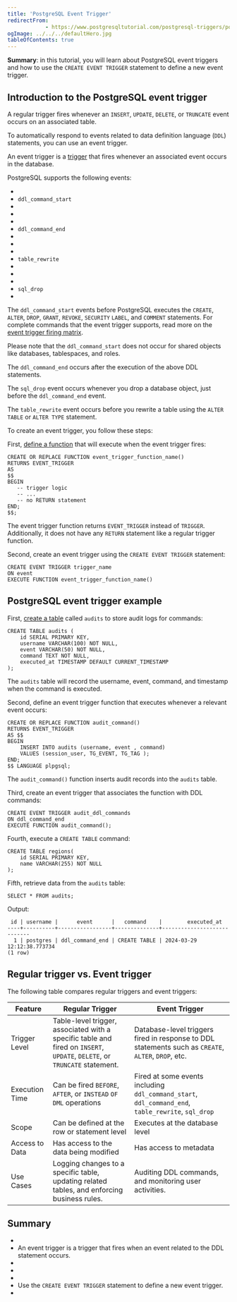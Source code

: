 ```yaml
---
title: 'PostgreSQL Event Trigger'
redirectFrom: 
            - https://www.postgresqltutorial.com/postgresql-triggers/postgresql-event-trigger/
ogImage: ../../../defaultHero.jpg
tableOfContents: true
---
```



**Summary**: in this tutorial, you will learn about PostgreSQL event triggers and how to use the `CREATE EVENT TRIGGER` statement to define a new event trigger.





## Introduction to the PostgreSQL event trigger





A regular trigger fires whenever an `INSERT`, `UPDATE`, `DELETE`, or `TRUNCATE` event occurs on an associated table.





To automatically respond to events related to data definition language (`DDL`) statements, you can use an event trigger.





An event trigger is a [trigger](https://www.postgresqltutorial.com/postgresql-triggers/) that fires whenever an associated event occurs in the database.





PostgreSQL supports the following events:





- 
- `ddl_command_start`
- 
-
- 
- `ddl_command_end`
- 
-
- 
- `table_rewrite`
- 
-
- 
- `sql_drop`
- 





The `ddl_command_start` events before PostgreSQL executes the `CREATE`, `ALTER`, `DROP`, `GRANT`, `REVOKE`, `SECURITY` `LABEL`, and `COMMENT` statements. For complete commands that the event trigger supports, read more on the [event trigger firing matrix](https://www.postgresql.org/docs/current/event-trigger-matrix.html).





Please note that the `ddl_command_start` does not occur for shared objects like databases, tablespaces, and roles.





The `ddl_command_end` occurs after the execution of the above DDL statements.





The `sql_drop` event occurs whenever you drop a database object, just before the `ddl_command_end` event.





The `table_rewrite` event occurs before you rewrite a table using the `ALTER TABLE` or `ALTER TYPE` statement.





To create an event trigger, you follow these steps:





First, [define a function](https://www.postgresqltutorial.com/postgresql-plpgsql/postgresql-create-function/) that will execute when the event trigger fires:





```
CREATE OR REPLACE FUNCTION event_trigger_function_name()
RETURNS EVENT_TRIGGER
AS
$$
BEGIN
   -- trigger logic
   -- ...
   -- no RETURN statement
END;
$$;
```





The event trigger function returns `EVENT_TRIGGER` instead of `TRIGGER`. Additionally, it does not have any `RETURN` statement like a regular trigger function.





Second, create an event trigger using the `CREATE EVENT TRIGGER` statement:





```
CREATE EVENT TRIGGER trigger_name
ON event
EXECUTE FUNCTION event_trigger_function_name()
```





## PostgreSQL event trigger example





First, [create a table](/docs/postgresql/postgresql-create-table) called `audits` to store audit logs for commands:





```
CREATE TABLE audits (
    id SERIAL PRIMARY KEY,
    username VARCHAR(100) NOT NULL,
    event VARCHAR(50) NOT NULL,
    command TEXT NOT NULL,
    executed_at TIMESTAMP DEFAULT CURRENT_TIMESTAMP
);
```





The `audits` table will record the username, event, command, and timestamp when the command is executed.





Second, define an event trigger function that executes whenever a relevant event occurs:





```
CREATE OR REPLACE FUNCTION audit_command()
RETURNS EVENT_TRIGGER
AS $$
BEGIN
    INSERT INTO audits (username, event , command)
    VALUES (session_user, TG_EVENT, TG_TAG );
END;
$$ LANGUAGE plpgsql;
```





The `audit_command()` function inserts audit records into the `audits` table.





Third, create an event trigger that associates the function with DDL commands:





```
CREATE EVENT TRIGGER audit_ddl_commands
ON ddl_command_end
EXECUTE FUNCTION audit_command();
```





Fourth, execute a `CREATE TABLE` command:





```
CREATE TABLE regions(
    id SERIAL PRIMARY KEY,
    name VARCHAR(255) NOT NULL
);
```





Fifth, retrieve data from the `audits` table:





```
SELECT * FROM audits;
```





Output:





```
 id | username |      event      |   command    |        executed_at
----+----------+-----------------+--------------+----------------------------
  1 | postgres | ddl_command_end | CREATE TABLE | 2024-03-29 12:12:38.773734
(1 row)
```





## Regular trigger vs. Event trigger





The following table compares regular triggers and event triggers:





| Feature        | Regular Trigger                                                                                                           | Event Trigger                                                                                       |
| -------------- | ------------------------------------------------------------------------------------------------------------------------- | --------------------------------------------------------------------------------------------------- |
| Trigger Level  | Table-level trigger, associated with a specific table and fired on `INSERT`, `UPDATE`, `DELETE`, or `TRUNCATE` statement. | Database-level triggers fired in response to DDL statements such as `CREATE`, `ALTER`, `DROP`, etc. |
| Execution Time | Can be fired `BEFORE`, `AFTER`, or `INSTEAD` `OF` `DML` operations                                                        | Fired at some events including `ddl_command_start`, `ddl_command_end`, `table_rewrite`, `sql_drop`  |
| Scope          | Can be defined at the row or statement level                                                                              | Executes at the database level                                                                      |
| Access to Data | Has access to the data being modified                                                                                     | Has access to metadata                                                                              |
| Use Cases      | Logging changes to a specific table, updating related tables, and enforcing business rules.                               | Auditing DDL commands, and monitoring user activities.                                              |





## Summary





- 
- An event trigger is a trigger that fires when an event related to the DDL statement occurs.
- 
-
- 
- Use the `CREATE EVENT TRIGGER` statement to define a new event trigger.
- 


